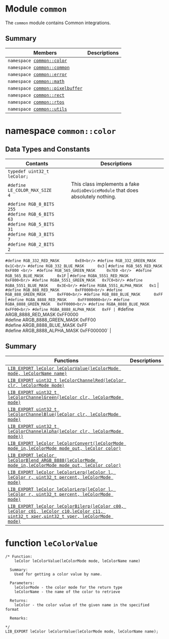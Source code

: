 
# Module <!-- group --> `common`

The `common` module contains Common integrations.

## Summary

 Members                        | Descriptions                                
--------------------------------|---------------------------------------------
`namespace `[`common::color`](#namespacescy_1_1wrtc)    |  
`namespace `[`common::common`](#namespacescy_1_1wrtc)    | 
`namespace `[`common::error`](#namespacescy_1_1wrtc)    | 
`namespace `[`common::math`](#namespacescy_1_1wrtc)    | 
`namespace `[`common::pixelbuffer`](#namespacescy_1_1wrtc)    | 
`namespace `[`common::rect`](#namespacescy_1_1wrtc)    | 
`namespace `[`common::rtos`](#namespacescy_1_1wrtc)    | 
`namespace `[`common::utils`](#namespacescy_1_1wrtc)    | 

# namespace `common::color` 



## Data Types and Constants

 Contants                        | Descriptions                                
--------------------------------|---------------------------------------------
`typedef uint32_t leColor;`    | 
`#define LE_COLOR_MAX_SIZE      4`  | This class implements a fake `AudioDeviceModule` that does absolutely nothing.
`#define RGB_8_BITS             255`<br/> `#define RGB_6_BITS             63`<br/> `#define RGB_5_BITS             31`<br/>`#define RGB_3_BITS             7`<br/> `#define RGB_2_BITS             2`    | 
`#define RGB_332_RED_MASK       0xE0<br/>
 #define RGB_332_GREEN_MASK     0x1C<br/>
 #define RGB_332_BLUE_MASK      0x3`   | 
`#define RGB_565_RED_MASK       0xF800 <br/> 
 #define RGB_565_GREEN_MASK     0x7E0 <br/> 
 #define RGB_565_BLUE_MASK      0x1F` |
`#define RGBA_5551_RED_MASK     0xF800<br/>
 #define RGBA_5551_GREEN_MASK   0x7C0<br/>
 #define RGBA_5551_BLUE_MASK    0x3E<br/>
 #define RGBA_5551_ALPHA_MASK   0x1` |
`#define RGB_888_RED_MASK       0xFF0000<br/>
 #define RGB_888_GREEN_MASK     0xFF00<br/>
 #define RGB_888_BLUE_MASK      0xFF` |
`#define RGBA_8888_RED_MASK     0xFF000000<br/>
 #define RGBA_8888_GREEN_MASK   0xFF0000<br/>
 #define RGBA_8888_BLUE_MASK    0xFF00<br/>
 #define RGBA_8888_ALPHA_MASK   0xFF |
`#define ARGB_8888_RED_MASK     0xFF0000<br/>
 #define ARGB_8888_GREEN_MASK   0xFF00<br/>
 #define ARGB_8888_BLUE_MASK    0xFF<br/>
 #define ARGB_8888_ALPHA_MASK   0xFF000000` |
 
## Summary

 Functions                        | Descriptions                                
--------------------------------|---------------------------------------------
[`LIB_EXPORT leColor leColorValue(leColorMode mode, leColorName name)`](#leColorValue)    | 
[`LIB_EXPORT uint32_t leColorChannelRed(leColor clr, leColorMode mode)`](#leColorChannelRed)    | 
[`LIB_EXPORT uint32_t leColorChannelGreen(leColor clr, leColorMode mode)`](#leColorChannelGreen)    | 
[`LIB_EXPORT uint32_t leColorChannelBlue(leColor clr, leColorMode mode)`](#leColorChannelBlue)    | 
[`LIB_EXPORT uint32_t leColorChannelAlpha(leColor clr, leColorMode mode))`](#leColorChannelAlpha)    | 
[`LIB_EXPORT leColor leColorConvert(leColorMode mode_in,leColorMode mode_out, leColor color)`](#leColorConvert)    | 
[`LIB_EXPORT leColor leColorBlend_ARGB_8888(leColorMode mode_in,leColorMode mode_out, leColor color)`](#leColorBlend_ARGB_8888)    | 
[`LIB_EXPORT leColor leColorLerp(leColor l, leColor r, uint32_t percent, leColorMode mode)`](#leColorLerp)    | 
[`LIB_EXPORT leColor leColorLerp(leColor l, leColor r, uint32_t percent, leColorMode mode)`](#leColorLerp)    | 
[`LIB_EXPORT leColor leColorBilerp(leColor c00, leColor c01, leColor c10,leColor c11, uint32_t xper,uint32_t yper, leColorMode mode)`](#leColorBilerp)    |

# function `leColorValue` 

```
/* Function:
    leColor leColorValue(leColorMode mode, leColorName name)

  Summary:
    Used for getting a color value by name.

  Parameters:
    leColorMode - the color mode for the return type
    leColorName - the name of the color to retrieve
    
  Returns:
    leColor - the color value of the given name in the specified format
    
  Remarks:
    
*/
LIB_EXPORT leColor leColorValue(leColorMode mode, leColorName name);
```  





